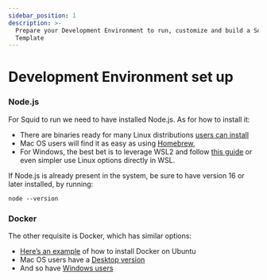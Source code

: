 ```yaml
---
sidebar_position: 1
description: >-
  Prepare your Development Environment to run, customize and build a Squid
  Template
---
```


# Development Environment set up

### Node.js

For Squid to run we need to have installed Node.js. As for how to install it:

* There are binaries ready for many Linux distributions [users can install](https://nodejs.org/en/download/package-manager/#debian-and-ubuntu-based-linux-distributions)
* Mac OS users will find it as easy as using [Homebrew](https://nodejs.org/en/download/package-manager/#alternatives-2),&#x20;
* For Windows, the best bet is to leverage WSL2 and follow [this guide](https://docs.microsoft.com/en-us/windows/dev-environment/javascript/nodejs-on-wsl) or even simpler use Linux options directly in WSL.

If Node.js is already present in the system, be sure to have version 16 or later installed, by running:

```
node --version
```

### Docker

The other requisite is Docker, which has similar options:

* [Here’s an example](https://docs.docker.com/engine/install/ubuntu/#install-using-the-repository) of how to install Docker on Ubuntu
* Mac OS users have a [Desktop version](https://docs.docker.com/desktop/mac/install/)
* And so have [Windows users](https://docs.docker.com/desktop/windows/install/)
